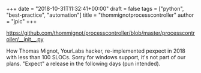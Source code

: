 +++
date = "2018-10-31T11:32:41+00:00"
draft = false
tags = ["python", "best-practice", "automation"]
title = "thommignotprocesscontroller"
author = "jpic"
+++

https://github.com/thommignot/processcontroller/blob/master/processcontroller/__init__.py

How Thomas Mignot, YourLabs hacker, re-implemented pexpect in 2018 with less than 100 SLOCs. Sorry for windows support, it's not part of our plans. "Expect" a release in the following days (pun intended).
